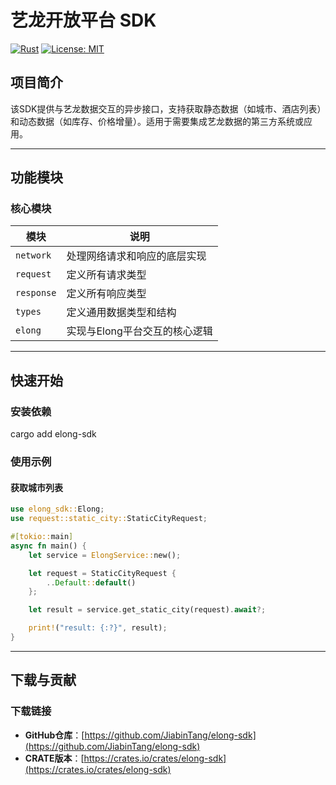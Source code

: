 
# 艺龙开放平台 SDK

[![Rust](https://img.shields.io/badge/Rust-1.65%2B-blue)](https://www.rust-lang.org/)
[![License: MIT](https://img.shields.io/badge/License-MIT-green)](LICENSE)

## 项目简介
该SDK提供与艺龙数据交互的异步接口，支持获取静态数据（如城市、酒店列表）和动态数据（如库存、价格增量）。适用于需要集成艺龙数据的第三方系统或应用。

---

## 功能模块
### 核心模块
| 模块          | 说明                          |
|---------------|-------------------------------|
| `network`     | 处理网络请求和响应的底层实现  |
| `request`     | 定义所有请求类型              |
| `response`    | 定义所有响应类型              |
| `types`       | 定义通用数据类型和结构        |
| `elong`       | 实现与Elong平台交互的核心逻辑 |

---

## 快速开始
### 安装依赖
cargo add elong-sdk


### 使用示例
#### 获取城市列表
```rust
use elong_sdk::Elong;
use request::static_city::StaticCityRequest;

#[tokio::main]
async fn main() {
    let service = ElongService::new();

    let request = StaticCityRequest {
        ..Default::default()
    };

    let result = service.get_static_city(request).await?;

    print!("result: {:?}", result);
}
```

---

## 下载与贡献
### 下载链接
- **GitHub仓库**：[https://github.com/JiabinTang/elong-sdk](https://github.com/JiabinTang/elong-sdk)  
- **CRATE版本**：[https://crates.io/crates/elong-sdk](https://crates.io/crates/elong-sdk)
